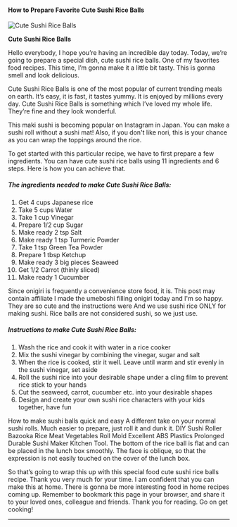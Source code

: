             

#### How to Prepare Favorite Cute Sushi Rice Balls

![Cute Sushi Rice Balls](https://img-global.cpcdn.com/recipes/f7b98eec3f59b9c6/751x532cq70/cute-sushi-rice-balls-recipe-main-photo.jpg)

**Cute Sushi Rice Balls**

Hello everybody, I hope you’re having an incredible day today. Today, we’re going to prepare a special dish, cute sushi rice balls. One of my favorites food recipes. This time, I’m gonna make it a little bit tasty. This is gonna smell and look delicious.

Cute Sushi Rice Balls is one of the most popular of current trending meals on earth. It’s easy, it is fast, it tastes yummy. It is enjoyed by millions every day. Cute Sushi Rice Balls is something which I’ve loved my whole life. They’re fine and they look wonderful.

This maki sushi is becoming popular on Instagram in Japan. You can make a sushi roll without a sushi mat! Also, if you don't like nori, this is your chance as you can wrap the toppings around the rice.

To get started with this particular recipe, we have to first prepare a few ingredients. You can have cute sushi rice balls using 11 ingredients and 6 steps. Here is how you can achieve that.

##### The ingredients needed to make Cute Sushi Rice Balls:

1.  Get 4 cups Japanese rice
2.  Take 5 cups Water
3.  Take 1 cup Vinegar
4.  Prepare 1/2 cup Sugar
5.  Make ready 2 tsp Salt
6.  Make ready 1 tsp Turmeric Powder
7.  Take 1 tsp Green Tea Powder
8.  Prepare 1 tbsp Ketchup
9.  Make ready 3 big pieces Seaweed
10.  Get 1/2 Carrot (thinly sliced)
11.  Make ready 1 Cucumber

Since onigiri is frequently a convenience store food, it is. This post may contain affiliate I made the umeboshi filling onigiri today and I'm so happy. They are so cute and the instructions were And we use sushi rice ONLY for making sushi. Rice balls are not considered sushi, so we just use.

##### Instructions to make Cute Sushi Rice Balls:

1.  Wash the rice and cook it with water in a rice cooker
2.  Mix the sushi vinegar by combining the vinegar, sugar and salt
3.  When the rice is cooked, stir it well. Leave until warm and stir evenly in the sushi vinegar, set aside
4.  Roll the sushi rice into your desirable shape under a cling film to prevent rice stick to your hands
5.  Cut the seaweed, carrot, cucumber etc. into your desirable shapes
6.  Design and create your own sushi rice characters with your kids together, have fun

How to make sushi balls quick and easy A different take on your normal sushi rolls. Much easier to prepare, just roll it and dunk it. DIY Sushi Roller Bazooka Rice Meat Vegetables Roll Mold Excellent ABS Plastics Prolonged Durable Sushi Maker Kitchen Tool. The bottom of the rice ball is flat and can be placed in the lunch box smoothly. The face is oblique, so that the expression is not easily touched on the cover of the lunch box.

So that’s going to wrap this up with this special food cute sushi rice balls recipe. Thank you very much for your time. I am confident that you can make this at home. There is gonna be more interesting food in home recipes coming up. Remember to bookmark this page in your browser, and share it to your loved ones, colleague and friends. Thank you for reading. Go on get cooking!

* * *
